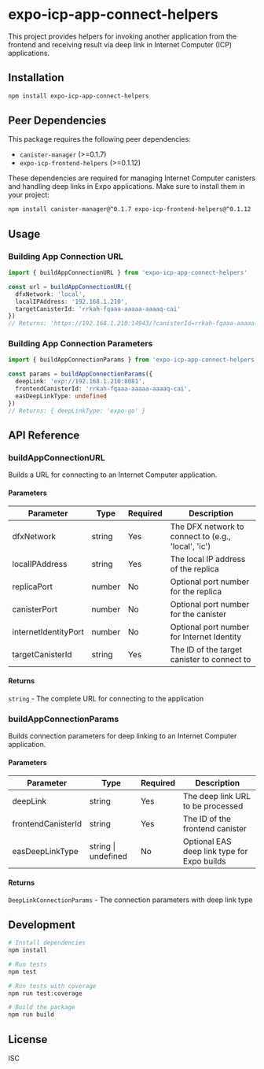 # expo-icp-app-connect-helpers

This project provides helpers for invoking another application from the frontend and receiving result via deep link in Internet Computer (ICP) applications.

## Installation

```bash
npm install expo-icp-app-connect-helpers
```

## Peer Dependencies

This package requires the following peer dependencies:

- `canister-manager` (>=0.1.7)
- `expo-icp-frontend-helpers` (>=0.1.12)

These dependencies are required for managing Internet Computer canisters and handling deep links in Expo applications. Make sure to install them in your project:

```bash
npm install canister-manager@^0.1.7 expo-icp-frontend-helpers@^0.1.12
```

## Usage

### Building App Connection URL

```typescript
import { buildAppConnectionURL } from 'expo-icp-app-connect-helpers'

const url = buildAppConnectionURL({
  dfxNetwork: 'local',
  localIPAddress: '192.168.1.210',
  targetCanisterId: 'rrkah-fqaaa-aaaaa-aaaaq-cai'
})
// Returns: 'https://192.168.1.210:14943/?canisterId=rrkah-fqaaa-aaaaa-aaaaq-cai'
```

### Building App Connection Parameters

```typescript
import { buildAppConnectionParams } from 'expo-icp-app-connect-helpers'

const params = buildAppConnectionParams({
  deepLink: 'exp://192.168.1.210:8081',
  frontendCanisterId: 'rrkah-fqaaa-aaaaa-aaaaq-cai',
  easDeepLinkType: undefined
})
// Returns: { deepLinkType: 'expo-go' }
```

## API Reference

### buildAppConnectionURL

Builds a URL for connecting to an Internet Computer application.

#### Parameters

| Parameter | Type | Required | Description |
|-----------|------|----------|-------------|
| dfxNetwork | string | Yes | The DFX network to connect to (e.g., 'local', 'ic') |
| localIPAddress | string | Yes | The local IP address of the replica |
| replicaPort | number | No | Optional port number for the replica |
| canisterPort | number | No | Optional port number for the canister |
| internetIdentityPort | number | No | Optional port number for Internet Identity |
| targetCanisterId | string | Yes | The ID of the target canister to connect to |

#### Returns

`string` - The complete URL for connecting to the application

### buildAppConnectionParams

Builds connection parameters for deep linking to an Internet Computer application.

#### Parameters

| Parameter | Type | Required | Description |
|-----------|------|----------|-------------|
| deepLink | string | Yes | The deep link URL to be processed |
| frontendCanisterId | string | Yes | The ID of the frontend canister |
| easDeepLinkType | string \| undefined | No | Optional EAS deep link type for Expo builds |

#### Returns

`DeepLinkConnectionParams` - The connection parameters with deep link type

## Development

```bash
# Install dependencies
npm install

# Run tests
npm test

# Run tests with coverage
npm run test:coverage

# Build the package
npm run build
```

## License

ISC
